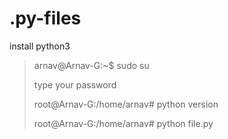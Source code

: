 # .py-files
install python3

<blockquote>
  arnav@Arnav-G:~$ sudo su

  type your password

  root@Arnav-G:/home/arnav# python version

  root@Arnav-G:/home/arnav# python file.py
</blockquote>
